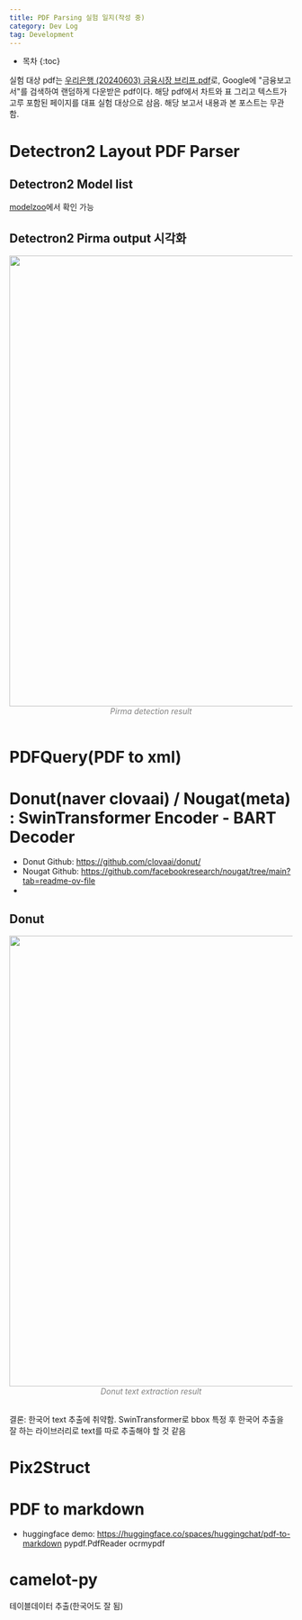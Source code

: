 ```yaml
---
title: PDF Parsing 실험 일지(작성 중)
category: Dev Log
tag: Development
---
```








* 목차
{:toc}











실험 대상 pdf는 [우리은행 (20240603) 금융시장 브리프.pdf](https://www.wfri.re.kr/ko/web/research_report/research_report.php?idx=1409&page_type=view&mode=view&page=&page_limit=&search_key=front&search_type=card)로, Google에 "금융보고서"를 검색하여 랜덤하게 다운받은 pdf이다. 해당 pdf에서 차트와 표 그리고 텍스트가 고루 포함된 페이지를 대표 실험 대상으로 삼음. 해당 보고서 내용과 본 포스트는 무관함.


# Detectron2 Layout PDF Parser

## Detectron2 Model list

[modelzoo](https://layout-parser.readthedocs.io/en/latest/notes/modelzoo.html)에서 확인 가능

## Detectron2 Pirma output 시각화
<center><img width="800" src="https://github.com/finddme/finddme.github.io/assets/53667002/34635ad2-860b-4b07-aaee-d047b2241503"></center>
<center><em style="color:gray;">Pirma detection result</em></center><br>

# PDFQuery(PDF to xml)


# Donut(naver clovaai) / Nougat(meta) : SwinTransformer Encoder - BART Decoder
- Donut Github: https://github.com/clovaai/donut/
- Nougat Github: https://github.com/facebookresearch/nougat/tree/main?tab=readme-ov-file
- 
## Donut
<center><img width="800" src="https://github.com/finddme/finddme.github.io/assets/53667002/6777cf3a-9479-4675-bf95-8a0df67d1a2f"></center>
<center><em style="color:gray;">Donut text extraction result</em></center><br>

결론: 한국어 text 추출에 취약함. SwinTransformer로 bbox 특정 후 한국어 추출을 잘 하는 라이브러리로 text를 따로 추출해야 할 것 같음 

# Pix2Struct

# PDF to markdown
- huggingface demo: https://huggingface.co/spaces/huggingchat/pdf-to-markdown
pypdf.PdfReader
ocrmypdf

# camelot-py

테이블데이터 추출(한국어도 잘 됨)
